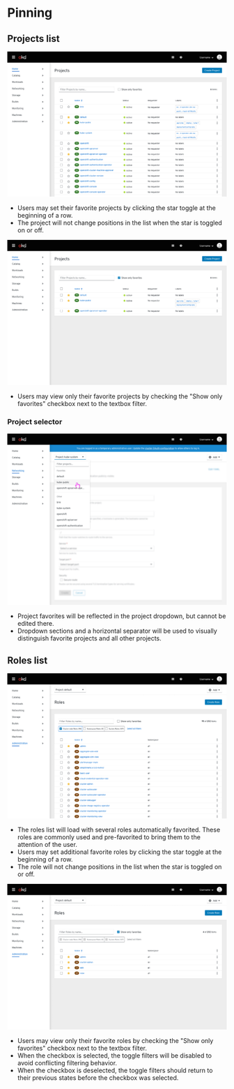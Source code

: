 # Pinning

## Projects list
![1](img/projects1.png)
* Users may set their favorite projects by clicking the star toggle at the beginning of a row.
* The project will not change positions in the list when the star is toggled on or off.

![2](img/projects2.png)
* Users may view only their favorite projects by checking the "Show only favorites" checkbox next to the textbox filter.

### Project selector
![3](img/dropdown.png)
* Project favorites will be reflected in the project dropdown, but cannot be edited there.
* Dropdown sections and a horizontal separator will be used to visually distinguish favorite projects and all other projects.


## Roles list
![4](img/roles1.png)
* The roles list will load with several roles automatically favorited. These roles are commonly used and pre-favorited to bring them to the attention of the user.
* Users may set additional favorite roles by clicking the star toggle at the beginning of a row.
* The role will not change positions in the list when the star is toggled on or off.

![5](img/roles2.png)
* Users may view only their favorite roles by checking the "Show only favorites" checkbox next to the textbox filter.
* When the checkbox is selected, the toggle filters will be disabled to avoid conflicting filtering behavior.
* When the checkbox is deselected, the toggle filters should return to their previous states before the checkbox was selected.
